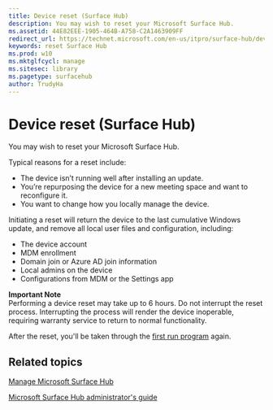 ```yaml
---
title: Device reset (Surface Hub)
description: You may wish to reset your Microsoft Surface Hub.
ms.assetid: 44E82EEE-1905-464B-A758-C2A1463909FF
redirect_url: https://technet.microsoft.com/en-us/itpro/surface-hub/device-reset-surface-hub
keywords: reset Surface Hub
ms.prod: w10
ms.mktglfcycl: manage
ms.sitesec: library
ms.pagetype: surfacehub
author: TrudyHa
---
```


# Device reset (Surface Hub)


You may wish to reset your Microsoft Surface Hub.

Typical reasons for a reset include:

-   The device isn’t running well after installing an update.
-   You’re repurposing the device for a new meeting space and want to reconfigure it.
-   You want to change how you locally manage the device.

Initiating a reset will return the device to the last cumulative Windows update, and remove all local user files and configuration, including:

-   The device account
-   MDM enrollment
-   Domain join or Azure AD join information
-   Local admins on the device
-   Configurations from MDM or the Settings app

**Important Note**</br>
Performing a device reset may take up to 6 hours. Do not interrupt the reset process. Interrupting the process will render the device inoperable, requiring warranty service to return to normal functionality.

After the reset, you'll be taken through the [first run program](first-run-program-surface-hub.md) again.

## Related topics


[Manage Microsoft Surface Hub](manage-surface-hub.md)

[Microsoft Surface Hub administrator's guide](surface-hub-administrators-guide.md)

 

 





